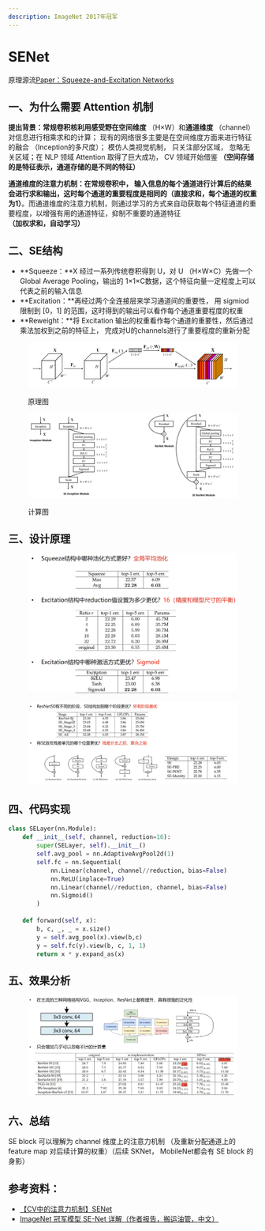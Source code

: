 ```yaml
---
description: ImageNet 2017年冠军
---
```


# SENet

原理源流[Paper：Squeeze-and-Excitation Networks](https://arxiv.org/abs/1709.01507)

## 一、为什么需要 Attention 机制

**提出背景：**常规卷积核利用感受野在**空间维度** （H×W）和**通道维度** （channel）对信息进行相乘求和的计算； 现有的网络很多主要是在空间维度方面来进行特征的融合 （Inception的多尺度）； 模仿人类视觉机制， 只关注部分区域， 忽略无关区域；在 NLP 领域 Attention 取得了巨大成功， CV 领域开始借鉴 **（空间存储的是特征表示，通道存储的是不同的特征）**

**通道维度的注意力机制：**在常规卷积中， 输入信息的每个通道进行计算后的结果会进行求和输出，这时每个通道的重要程度是相同的**（直接求和，每个通道的权重为1）**。而通道维度的注意力机制，则通过学习的方式来自动获取每个特征通道的重要程度，以增强有用的通道特征，抑制不重要的通道特征 **（加权求和，自动学习）**

## 二、SE结构

* **Squeeze：**X 经过一系列传统卷积得到 U，对 U （H×W×C）先做一个 Global Average Pooling，输出的 1×1×C数据，这个特征向量一定程度上可以代表之前的输入信息
* **Excitation：**再经过两个全连接层来学习通道间的重要性， 用 sigmiod 限制到 \[0，1] 的范围，这时得到的输出可以看作每个通道重要程度的权重
* **Reweight：**将 Excitation 输出的权重看作每个通道的重要性，然后通过乘法加权到之前的特征上， 完成对U的channels进行了重要程度的重新分配

<figure><img src="../../.gitbook/assets/image (40).png" alt=""><figcaption><p>原理图</p></figcaption></figure>

<figure><img src="../../.gitbook/assets/image (41).png" alt=""><figcaption><p>计算图</p></figcaption></figure>

## 三、设计原理

<figure><img src="../../.gitbook/assets/image (1).png" alt=""><figcaption></figcaption></figure>

<figure><img src="../../.gitbook/assets/image (39).png" alt=""><figcaption></figcaption></figure>

## 四、代码实现

```python
class SELayer(nn.Module):
    def __init__(self, channel, reduction=16):
        super(SELayer, self).__init__()
        self.avg_pool = nn.AdaptiveAvgPool2d(1)
        self.fc = nn.Sequential(
            nn.Linear(channel, channel//reduction, bias=False)
            nn.ReLU(inplace=True)
            nn.Linear(channel//reduction, channel, bias=False)
            nn.Sigmoid()
        )
    
    def forward(self, x):
        b, c, _, _ = x.size()
        y = self.avg_pool(x).view(b,c)
        y = self.fc(y).view(b, c, 1, 1)
        return x * y.expand_as(x)
```

## 五、效果分析

<figure><img src="../../.gitbook/assets/8f06d9030a1330818d43a4723e81b00.png" alt=""><figcaption></figcaption></figure>

## 六、总结

SE block 可以理解为 channel 维度上的注意力机制 （及重新分配通道上的 feature map 对后续计算的权重）（后续  SKNet， MobileNet都会有 SE block 的身影）

## 参考资料：

* [【CV中的注意力机制】SENet](https://www.bilibili.com/video/BV1QA411F7rR/?spm\_id\_from=333.337.search-card.all.click\&vd\_source=4afb0374462e2a6a5fe3309f3b19500d)
* [ImageNet 冠军模型 SE-Net 详解（作者报告，搬运油管，中文）](https://www.bilibili.com/video/BV1Up4y187qb/?spm\_id\_from=333.337.search-card.all.click\&vd\_source=4afb0374462e2a6a5fe3309f3b19500d)
